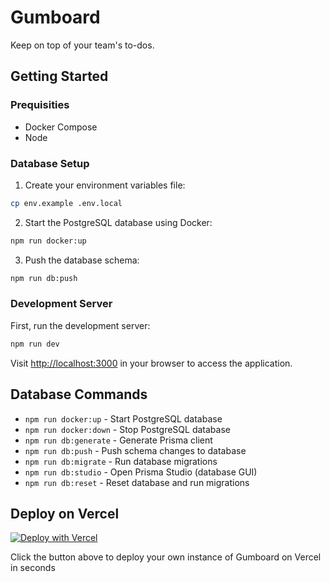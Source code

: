 # Gumboard

Keep on top of your team's to-dos.

## Getting Started

### Prequisities

- Docker Compose
- Node

### Database Setup

1. Create your environment variables file:
```bash
cp env.example .env.local
```

2. Start the PostgreSQL database using Docker:
```bash
npm run docker:up
```

3. Push the database schema:
```bash
npm run db:push
```

### Development Server

First, run the development server:

```bash
npm run dev
```

Visit [http://localhost:3000](http://localhost:3000) in your browser to access the application.

## Database Commands

- `npm run docker:up` - Start PostgreSQL database
- `npm run docker:down` - Stop PostgreSQL database
- `npm run db:generate` - Generate Prisma client
- `npm run db:push` - Push schema changes to database
- `npm run db:migrate` - Run database migrations
- `npm run db:studio` - Open Prisma Studio (database GUI)
- `npm run db:reset` - Reset database and run migrations


## Deploy on Vercel

[![Deploy with Vercel](https://vercel.com/button)](https://vercel.com/new/clone)


Click the button above to deploy your own instance of Gumboard on Vercel in seconds